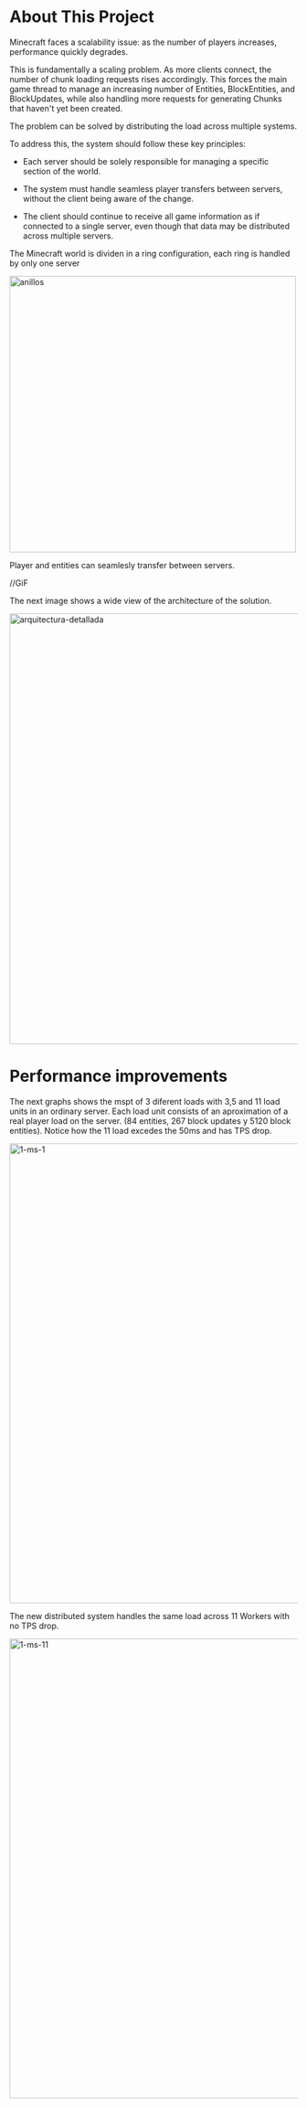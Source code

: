 
# About This Project

Minecraft faces a scalability issue: as the number of players increases, performance quickly degrades.

This is fundamentally a scaling problem. As more clients connect, the number of chunk loading requests rises accordingly. This forces the main game thread to manage an increasing number of Entities, BlockEntities, and BlockUpdates, while also handling more requests for generating Chunks that haven't yet been created.

The problem can be solved by distributing the load across multiple systems.

To address this, the system should follow these key principles:

- Each server should be solely responsible for managing a specific section of the world.

- The system must handle seamless player transfers between servers, without the client being aware of the change.

- The client should continue to receive all game information as if connected to a single server, even though that data may be distributed across multiple servers.

The Minecraft world is dividen in a ring configuration, each ring is handled by only one server

<img width="501" height="484" alt="anillos" src="https://github.com/user-attachments/assets/b82bb872-19be-4c9a-9b56-30bdfe7d4b5d" />

Player and entities can seamlesly transfer between servers.

//GiF

The next image shows a wide view of the architecture of the solution.

<img width="1692" height="754" alt="arquitectura-detallada" src="https://github.com/user-attachments/assets/07a3007f-21bc-41e7-ab1d-047b56b9d01a" />

# Performance improvements

The next graphs shows the mspt of 3 diferent loads with 3,5 and 11 load units in an ordinary server. Each load unit consists of an aproximation of a real player load on the server. (84 entities, 267 block updates y 5120 block entities). Notice how the 11 load excedes the 50ms and has TPS drop.

<img width="1461" height="805" alt="1-ms-1" src="https://github.com/user-attachments/assets/781b4675-906b-46ec-9a6a-725c6a83a044" />

The new distributed system handles the same load across 11 Workers with no TPS drop.

<img width="1401" height="805" alt="1-ms-11" src="https://github.com/user-attachments/assets/d58b67e2-198d-499a-913e-303abf9491be" />

